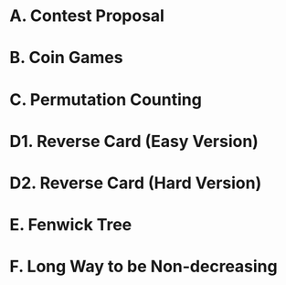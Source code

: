 # A. Contest Proposal
# B. Coin Games
# C. Permutation Counting
# D1. Reverse Card (Easy Version)
# D2. Reverse Card (Hard Version)
# E. Fenwick Tree
# F. Long Way to be Non-decreasing
